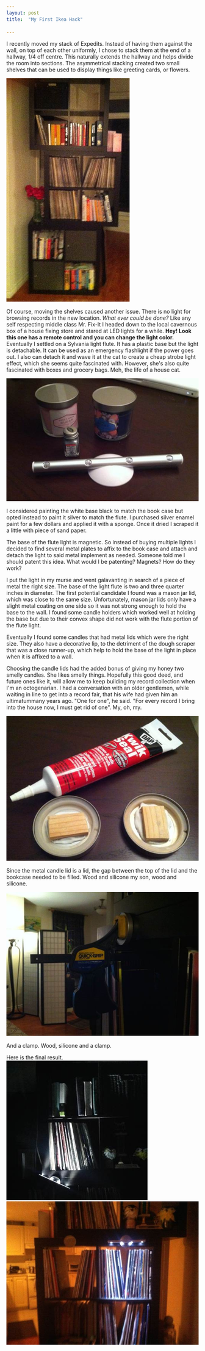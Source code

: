 ```yaml
---
layout: post
title:  "My First Ikea Hack"

---
```


I recently moved my stack of Expedits.  Instead of having them against the wall, on top of each other uniformly, I chose to stack them at the end of a hallway, 1/4 off centre.  This naturally extends the hallway and helps divide the room into sections.   The asymmetrical stacking created two small shelves that can be used to display things like greeting cards, or flowers.


<img src="/images/ikeahack/asymetrical_expedit.jpg" />

Of course, moving the shelves caused another issue. There is no light for browsing records in the new location.  _What ever could be done?_ Like any self respecting middle class Mr. Fix-It I headed down to the local cavernous box of a house fixing store and stared at LED lights for a while. **Hey! Look this one has a remote control and you can change the light color.** Eventually I settled on a Sylvania light flute.  It has a plastic base but the light is detachable. It can be used as an emergency flashlight if the power goes out. I also can detach it and wave it at the cat to create a cheap strobe light effect, which she seems quite fascinated with. However, she's also quite fascinated with boxes and grocery bags.  Meh, the life of a house cat.

<img src="/images/ikeahack/light_candle_paint.jpg" />

I considered painting the white base black to match the book case but opted instead to paint it silver to match the flute.  I purchased silver enamel paint for a few dollars and applied it with a sponge.  Once it dried I scraped it a little with piece of sand paper.

The base of the flute light is magnetic.  So instead of buying multiple lights I decided to find several metal plates to affix to the book case and attach and detach the light to said metal implement as needed.  Someone told me I should patent this idea.  What would I be patenting?  Magnets? How do they work?

I put the light in my murse and went galavanting in search of a piece of metal the right size.  The base of the light flute is two and three quarter inches in diameter.  The first potential candidate I found was a mason jar lid, which was close to the same size.  Unfortunately, mason jar lids only have a slight metal coating on one side so it was not strong enough to hold the base to the wall.  I found some candle holders which worked well at holding the base but due to their convex shape did not work with the flute portion of the flute light.

Eventually I found some candles that had metal lids which were the right size.  They also have a decorative lip, to the detriment of the dough scraper that was a close runner-up, which help to hold the base of the light in place when it is affixed to a wall. 

Choosing the candle lids had the added bonus of giving my honey two smelly candles.  She likes smelly things.  Hopefully this good deed, and future ones like it, will allow me to keep building my record collection when I'm an octogenarian. I had a conversation with an older gentlemen, while waiting in line to get into a record fair, that his wife had given him an ultimatummany years ago.  "One for one", he said.  "For every record I bring into the house now, I must get rid of one". My, oh, my.

<img src="/images/ikeahack/caulking.jpg" />

Since the metal candle lid is a lid, the gap between the top of the lid and the bookcase needed to be filled.  Wood and silicone my son, wood and silicone.

<img src="/images/ikeahack/clamping.jpg" />

And a clamp.  Wood, silicone and a clamp.

Here is the final result.
<img src="/images/ikeahack/final%20product.jpg" />
<img src="/images/ikeahack/two%20positions.jpg" />
